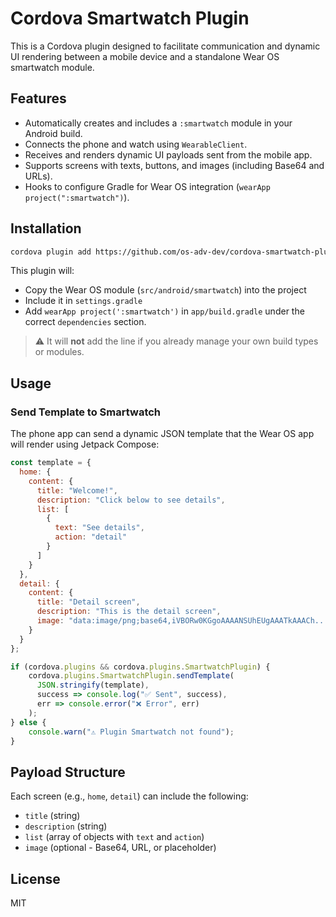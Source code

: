 # Cordova Smartwatch Plugin

This is a Cordova plugin designed to facilitate communication and dynamic UI rendering between a mobile device and a standalone Wear OS smartwatch module.

## Features

- Automatically creates and includes a `:smartwatch` module in your Android build.
- Connects the phone and watch using `WearableClient`.
- Receives and renders dynamic UI payloads sent from the mobile app.
- Supports screens with texts, buttons, and images (including Base64 and URLs).
- Hooks to configure Gradle for Wear OS integration (`wearApp project(":smartwatch")`).

## Installation

```bash
cordova plugin add https://github.com/os-adv-dev/cordova-smartwatch-plugin.git
```

This plugin will:
- Copy the Wear OS module (`src/android/smartwatch`) into the project
- Include it in `settings.gradle`
- Add `wearApp project(':smartwatch')` in `app/build.gradle` under the correct `dependencies` section.

> ⚠️ It will **not** add the line if you already manage your own build types or modules.

## Usage

### Send Template to Smartwatch

The phone app can send a dynamic JSON template that the Wear OS app will render using Jetpack Compose:

```js
const template = {
  home: {
    content: {
      title: "Welcome!",
      description: "Click below to see details",
      list: [
        {
          text: "See details",
          action: "detail"
        }
      ]
    }
  },
  detail: {
    content: {
      title: "Detail screen",
      description: "This is the detail screen",
      image: "data:image/png;base64,iVBORw0KGgoAAAANSUhEUgAAATkAAACh..."
    }
  }
};

if (cordova.plugins && cordova.plugins.SmartwatchPlugin) {
    cordova.plugins.SmartwatchPlugin.sendTemplate(
      JSON.stringify(template),
      success => console.log("✅ Sent", success),
      err => console.error("❌ Error", err)
    );
} else {
    console.warn("⚠️ Plugin Smartwatch not found");
}
```

## Payload Structure

Each screen (e.g., `home`, `detail`) can include the following:

- `title` (string)
- `description` (string)
- `list` (array of objects with `text` and `action`)
- `image` (optional - Base64, URL, or placeholder)


## License

MIT